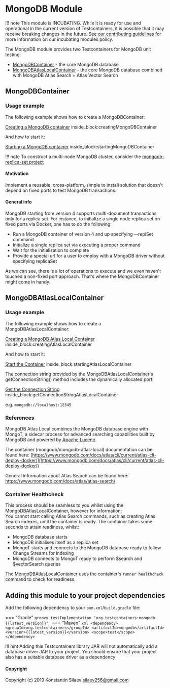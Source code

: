 # MongoDB Module

!!! note
    This module is INCUBATING. While it is ready for use and operational in the current version of Testcontainers, it is possible that it may receive breaking changes in the future. See [our contributing guidelines](/contributing/#incubating-modules) for more information on our incubating modules policy.

The MongoDB module provides two Testcontainers for MongoDB unit testing:

* [MongoDBContainer](#mongodbcontainer) - the core MongoDB database
* [MongoDBAtlasLocalContainer](#mongodbatlaslocalcontainer) - the core MongoDB database combined with MongoDB Atlas Search + Atlas Vector Search

## MongoDBContainer

### Usage example

The following example shows how to create a MongoDBContainer:

<!--codeinclude-->
[Creating a MongoDB container](../../../modules/mongodb/src/test/java/org/testcontainers/containers/MongoDBContainerTest.java) inside_block:creatingMongoDBContainer
<!--/codeinclude-->

And how to start it:

<!--codeinclude-->
[Starting a MongoDB container](../../../modules/mongodb/src/test/java/org/testcontainers/containers/MongoDBContainerTest.java) inside_block:startingMongoDBContainer
<!--/codeinclude-->

!!! note
    To construct a multi-node MongoDB cluster, consider the [mongodb-replica-set project](https://github.com/silaev/mongodb-replica-set/)     

#### Motivation
Implement a reusable, cross-platform, simple to install solution that doesn't depend on 
fixed ports to test MongoDB transactions.  
  
#### General info
MongoDB starting from version 4 supports multi-document transactions only for a replica set.
For instance, to initialize a single node replica set on fixed ports via Docker, one has to do the following:

* Run a MongoDB container of version 4 and up specifying --replSet command
* Initialize a single replica set via executing a proper command
* Wait for the initialization to complete
* Provide a special url for a user to employ with a MongoDB driver without specifying replicaSet

As we can see, there is a lot of operations to execute and we even haven't touched a non-fixed port approach.
That's where the MongoDBContainer might come in handy. 

## MongoDBAtlasLocalContainer

### Usage example

The following example shows how to create a MongoDBAtlasLocalContainer:

<!--codeinclude-->
[Creating a MongoDB Atlas Local Container](../../../modules/mongodb/src/test/java/org/testcontainers/containers/MongoDBAtlasLocalContainerTest.java) inside_block:creatingAtlasLocalContainer
<!--/codeinclude-->

And how to start it:

<!--codeinclude-->
[Start the Container](../../../modules/mongodb/src/test/java/org/testcontainers/containers/MongoDBAtlasLocalContainerTest.java) inside_block:startingAtlasLocalContainer
<!--/codeinclude-->

The connection string provided by the MongoDBAtlasLocalContainer's getConnectionString() method includes the dynamically allocated port:

<!--codeinclude-->
[Get the Connection String](../../../modules/mongodb/src/test/java/org/testcontainers/containers/MongoDBAtlasLocalContainerTest.java) inside_block:getConnectionStringAtlasLocalContainer
<!--/codeinclude-->

e.g. `mongodb://localhost:12345`

### References
MongoDB Atlas Local combines the MongoDB database engine with MongoT, a sidecar process for advanced searching capabilities built by MongoDB and powered by [Apache Lucene](https://lucene.apache.org/). 

The container (mongodb/mongodb-atlas-local) documentation can be found here:
[https://www.mongodb.com/docs/atlas/cli/current/atlas-cli-deploy-docker/](https://www.mongodb.com/docs/atlas/cli/current/atlas-cli-deploy-docker/)

General information about Atlas Search can be found here:  
https://www.mongodb.com/docs/atlas/atlas-search/

### Container Healthcheck
This process should be seamless to you whilst using the MongoDBAtlasLocalContainer, however for information:  
You cannot start calling Atlas Search commands, such as creating Atlas Search indexes, until the container is ready. The container takes some seconds to attain readiness, whilst:

* MongoDB database starts
* MongoDB initialises itself as a replica set
* MongoT starts and connects to the MongoDB database ready to follow Change Streams for indexing
* MongoDB connects to MongoT ready to perform $search and $vectorSearch queries

The MongoDBAtlasLocalContainer uses the container's `runner healthcheck` command to check for readiness.

## Adding this module to your project dependencies

Add the following dependency to your `pom.xml`/`build.gradle` file:

=== "Gradle"
    ```groovy
    testImplementation "org.testcontainers:mongodb:{{latest_version}}"
    ```
=== "Maven"
    ```xml
    <dependency>
        <groupId>org.testcontainers</groupId>
        <artifactId>mongodb</artifactId>
        <version>{{latest_version}}</version>
        <scope>test</scope>
    </dependency>
    ```

!!! hint
    Adding this Testcontainers library JAR will not automatically add a database driver JAR to your project. You should ensure that your project also has a suitable database driver as a dependency
    
#### Copyright
Copyright (c) 2019 Konstantin Silaev <silaev256@gmail.com>
